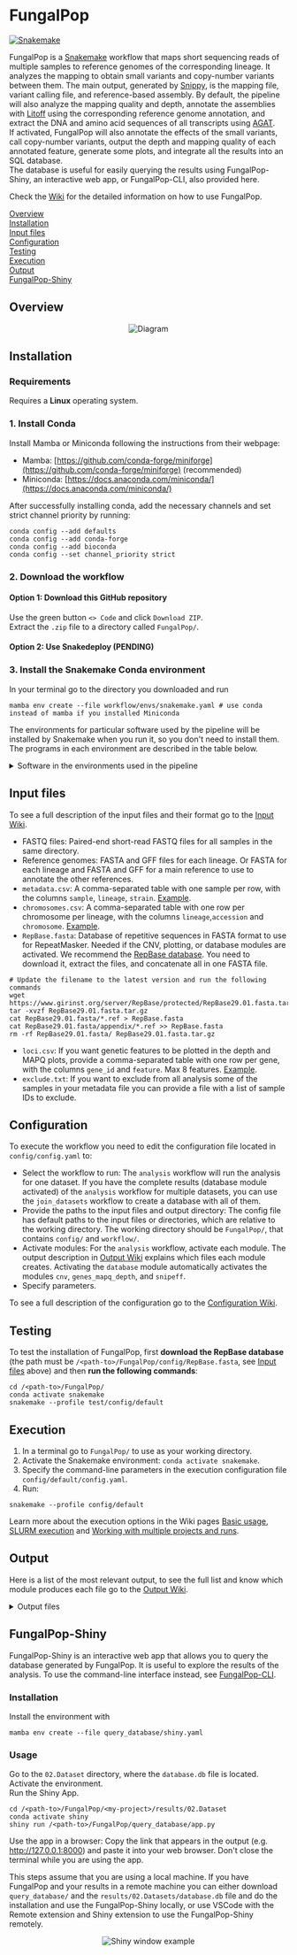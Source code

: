 
# FungalPop

[![Snakemake](https://img.shields.io/badge/snakemake-≥8.2.1-brightgreen.svg?style=flat)](https://snakemake.readthedocs.io)

FungalPop is a [Snakemake](https://snakemake.github.io/) workflow that maps short sequencing reads of multiple samples to reference genomes of the corresponding lineage. It analyzes the mapping to obtain small variants and copy-number variants between them.
The main output, generated by [Snippy](https://github.com/tseemann/snippy), is the mapping file, variant calling file, and reference-based assembly. By default, the pipeline will also analyze the mapping quality and depth, annotate the assemblies with [Litoff](https://github.com/agshumate/Liftoff) using the corresponding reference genome annotation, and extract the DNA and amino acid sequences of all transcripts using [AGAT](https://github.com/NBISweden/AGAT).  
If activated, FungalPop will also annotate the effects of the small variants, call copy-number variants, output the depth and mapping quality of each annotated feature, generate some plots, and integrate all the results into an SQL database.  
The database is useful for easily querying the results using FungalPop-Shiny, an interactive web app, or FungalPop-CLI, also provided here.  

Check the [Wiki](https://github.com/magwenelab/DiversityPipeline/wiki) for the detailed information on how to use FungalPop.

[Overview](#overview)  
[Installation](#installation)  
[Input files](#input-files)  
[Configuration](#configuration)  
[Testing](#testing)   
[Execution](#execution)   
[Output](#output)  
[FungalPop-Shiny](#fungalpop-shiny)  

## Overview

<div style="text-align: center;">
  <img src=".figs/pipeline_diagram.png" alt="Diagram" />
</div>

## Installation

### Requirements

Requires a **Linux** operating system.

### 1. Install Conda

Install Mamba or Miniconda following the instructions from their webpage:
* Mamba: [https://github.com/conda-forge/miniforge](https://github.com/conda-forge/miniforge) (recommended)
* Miniconda: [https://docs.anaconda.com/miniconda/](https://docs.anaconda.com/miniconda/)

After successfully installing conda, add the necessary channels and set strict channel priority by running:  
```
conda config --add defaults
conda config --add conda-forge
conda config --add bioconda
conda config --set channel_priority strict
```

### 2. Download the workflow 

#### Option 1: Download this GitHub repository

Use the green button `<> Code` and click `Download ZIP`.  
Extract the `.zip` file to a directory called `FungalPop/`.

#### Option 2: Use Snakedeploy (PENDING)

### 3. Install the Snakemake Conda environment

In your terminal go to the directory you downloaded and run  
```
mamba env create --file workflow/envs/snakemake.yaml # use conda instead of mamba if you installed Miniconda
```

The environments for particular software used by the pipeline will be installed by Snakemake when you run it, so you don't need to install them. The programs in each environment are described in the table below.  
<details>
<summary>Software in the environments used in the pipeline </summary> 

|Environment files | Software | 
| ----: |----: |
|`workflow/envs/snakemake.yaml`|[Snakemake](https://snakemake.github.io/),[Python](https://www.python.org/), [Pandas](https://pandas.pydata.org/)|
|`workflow/envs/snakemake-apptainer.yaml`|[Snakemake](https://snakemake.github.io/),[Python](https://www.python.org/), [Pandas](https://pandas.pydata.org/), [Apptainer](https://apptainer.org/)|
|`workflow/envs/snippy.yaml`|[Snippy](https://github.com/tseemann/snippy),[Samtools](https://www.htslib.org/)|
|`workflow/envs/liftoff.yaml`|[Litoff](https://github.com/agshumate/Liftoff),[Minimap2]()|
|`workflow/envs/agat.yaml`|[AGAT](https://github.com/NBISweden/AGAT),[Seqkit](https://bioinf.shenwei.me/seqkit/)|
|`workflow/envs/samtools.yaml`|[Samtools](https://www.htslib.org/), [Bedtools](https://bedtools.readthedocs.io/en/latest/index.html), [Bcftools](https://samtools.github.io/bcftools/bcftools.html),[Xonsh](https://xon.sh/),[Pandas](https://pandas.pydata.org/), [Click](https://click.palletsprojects.com/en/8.1.x/), [SciPy](https://scipy.org/), [NumPy](https://numpy.org/) |
|`workflow/envs/depth.yaml`|[Mosdepth](https://github.com/brentp/mosdepth)|
|`workflow/envs/repeatmasker.yaml`|[RepeatMasker](https://www.repeatmasker.org/),[RepeatModeler](https://www.repeatmasker.org/RepeatModeler/), [Bedtools](https://bedtools.readthedocs.io/en/latest/index.html), [Seqkit](https://bioinf.shenwei.me/seqkit/)|
|`workflow/envs/r.yaml` | R, tidyverse, svglite, scales, RColorBrewer||
|`workflow/envs/variants.yaml`| [SnpEff](https://pcingola.github.io/SnpEff/),[DuckDB](https://duckdb.org/), [PyVCF](https://pyvcf.readthedocs.io/en/latest/), [Xonsh](https://xon.sh/),[Pandas](https://pandas.pydata.org/), [Click](https://click.palletsprojects.com/en/8.1.x/), [Biopython](https://biopython.org/), [Bedtools](https://bedtools.readthedocs.io/en/latest/index.html), [Bcftools](https://samtools.github.io/bcftools/bcftools.html)|
|`workflow/envs/pandas.yaml`|[Pandas](https://pandas.pydata.org/)|
|`workflow/envs/shell.yaml`|[Coreutils](https://www.gnu.org/software/coreutils/)|

</details>

## Input files
To see a full description of the input files and their format go to the [Input Wiki](https://github.com/magwenelab/DiversityPipeline/wiki/Input_files).

* FASTQ files: Paired-end short-read FASTQ files for all samples in the same directory.  
* Reference genomes: FASTA and GFF files for each lineage. Or FASTA for each lineage and FASTA and GFF for a main reference to use to annotate the other references.
* `metadata.csv`: A comma-separated table with one sample per row, with the columns  `sample`, `lineage`, `strain`. [Example](https://github.com/magwenelab/DiversityPipeline/blob/main/test/config/metadata.csv).  
* `chromosomes.csv`: A comma-separated table with one row per chromosome per lineage, with the columns `lineage`,`accession` and `chromosome`. [Example](https://github.com/magwenelab/DiversityPipeline/blob/main/test/config/chromosomes.csv).  
* `RepBase.fasta`: Database of repetitive sequences in FASTA format to use for RepeatMasker. Needed if the CNV, plotting, or database modules are activated. We recommend the [RepBase database](https://www.girinst.org/server/RepBase/). You need to download it, extract the files, and concatenate all in one FASTA file.
```
# Update the filename to the latest version and run the following commands
wget https://www.girinst.org/server/RepBase/protected/RepBase29.01.fasta.tar.gz
tar -xvzf RepBase29.01.fasta.tar.gz
cat RepBase29.01.fasta/*.ref > RepBase.fasta
cat RepBase29.01.fasta/appendix/*.ref >> RepBase.fasta
rm -rf RepBase29.01.fasta/ RepBase29.01.fasta.tar.gz
```
* `loci.csv`: If you want genetic features to be plotted in the depth and MAPQ plots, provide a comma-separated table with one row per gene, with the columns `gene_id` and `feature`. Max 8 features.   [Example](https://github.com/magwenelab/DiversityPipeline/blob/main/test/config/loci.csv).  
* `exclude.txt`: If you want to exclude from all analysis some of the samples in your metadata file you can provide a file with a list of sample IDs to exclude. 

## Configuration

To execute the workflow you need to edit the configuration file located in `config/config.yaml` to:   

* Select the workflow to run: The `analysis` workflow will run the analysis for one dataset. If you have the complete results (database module activated) of the `analysis` workflow for multiple datasets, you can use the `join_datasets` workflow to create a database with all of them.  
* Provide the paths to the input files and output directory: The config file has default paths to the input files or directories, which are relative to the working directory. The working directory should be `FungalPop/`, that contains `config/` and `workflow/`.
* Activate modules: For the `analysis` workflow, activate each module. The output description in [Output Wiki](https://github.com/magwenelab/DiversityPipeline/wiki/Output) explains which files each module creates. Activating the `database` module automatically activates the modules `cnv`, `genes_mapq_depth`, and `snipeff`.  
* Specify parameters.  

To see a full description of the configuration go to the [Configuration Wiki](https://github.com/magwenelab/DiversityPipeline/wiki/Configuration).

## Testing

To test the installation of FungalPop, first **download the RepBase database** (the path must be `/<path-to>/FungalPop/config/RepBase.fasta`, see [Input files](#input-files) above) and then **run the following commands**:

```
cd /<path-to>/FungalPop/
conda activate snakemake
snakemake --profile test/config/default
```

## Execution

1) In a terminal go to `FungalPop/` to use as your working directory.  
2) Activate the Snakemake environment: `conda activate snakemake`.
3) Specify the command-line parameters in the execution configuration file `config/default/config.yaml`. 
4) Run: 
```
snakemake --profile config/default
```

Learn more about the execution options in the Wiki pages [Basic usage](https://github.com/magwenelab/DiversityPipeline/wiki/Basic-usage), [SLURM execution](https://github.com/magwenelab/DiversityPipeline/wiki/SLURM-execution) and [Working with multiple projects and runs](https://github.com/magwenelab/DiversityPipeline/wiki/Working-with-multiple-projects-and-runs).

## Output

Here is a list of the most relevant output, to see the full list and know which module produces each file go to the [Output Wiki](https://github.com/magwenelab/DiversityPipeline/wiki/Output).  

<details>
<summary>Output files </summary> 

| File | Description |
| :---------------- | ----: |
| `01.Samples/snippy/{sample}/snps.bam` | BAM file of alignment between short reads of the sample and the corresponding reference genome. |
| `01.Samples/snippy/{sample}/snps.consensus.fa` | FASTA file of the reference genome with all variants instantiated. |
| `01.Samples/snippy/{sample}/snps.vcf` | Called variants in VCF format. Positions are 01-Based.|
| `01.Samples/annotation/{sample}/annotation.gff` | Standardized GFF file of annotation by Liftoff. Positions are 1-Based. |
| `01.Samples/annotation/{sample}/cds.fa` | Nucleotide sequences of all transcripts of the sample. |
| `01.Samples/annotation/{sample}/proteins.fa` | Protein sequences of all isoforms of the sample. |
| `01.Samples/plots/{sample}/depth_by_windows.png` | Plot of normalized depth of windows along each chromosome, with specified genetic features, called CNVs, and repetitive sequences of the corresponding reference. |
| `02.Dataset/plots/dataset_depth_by_chrom.png` | Normalized mean depth of each chromosome in the samples that survived the quality filter.  |
| `02.Dataset/plots/dataset_summary.png` | Genome-wide depth and mapping quality metrics of the samples that survived the quality filter.|
| `02.Dataset/depth_quality/mapq_depth_by_feature.tsv` | MAPQ and mean depth of each feature in all the samples. |
| `02.Dataset/cnv/cnv_calls.tsv` | Table of deleted and duplicated regions in all samples and their overlap with repetitive sequences. Positions are 1-Based.|
| `02.Dataset/snpeff/effects.tsv`|Table with the effects of the possible variants in all lineages.|
| `02.Dataset/snpeff/lofs.tsv`|Loss of function output table of SnpEff for all lineages.|
| `02.Dataset/snpeff/nmds.tsv`|Nonsense-mediated decay output table of SnpEff for all lineages|
| `02.Dataset/snpeff/presence.tsv`|Table with the variant IDs of all lineages and the samples they are present in.|
| `02.Dataset/snpeff/variants.tsv`|Table withe the description of all variants of all lineages. Positions are 1-Based.|
| `02.Dataset/database.db` |  SQL database with the main results. |


</details>

## FungalPop-Shiny

FungalPop-Shiny is an interactive web app that allows you to query the database generated by FungalPop. It is useful to explore the results of the analysis. To use the command-line interface instead, see  [FungalPop-CLI](https://github.com/magwenelab/DiversityPipeline/wiki/FungalPop%E2%80%90CLI).

### Installation

Install the environment with
```
mamba env create --file query_database/shiny.yaml
```

### Usage 

Go to the `02.Dataset` directory, where the `database.db` file is located.  
Activate the environment.  
Run the Shiny App.

```
cd /<path-to>/FungalPop/<my-project>/results/02.Dataset
conda activate shiny
shiny run /<path-to>/FungalPop/query_database/app.py
```
Use the app in a browser: Copy the link that appears in the output (e.g. http://127.0.0.1:8000) and paste it into your web browser. Don't close the terminal while you are using the app.  

This steps assume that you are using a local machine. If you have FungalPop and your results in a remote machine you can either download `query_database/` and the `results/02.Datasets/database.db` file and do the installation and use the FungalPop-Shiny locally, or use VSCode with the Remote extension and Shiny extension to use the FungalPop-Shiny remotely.

<div style="text-align: center;">
  <img src=".figs/shiny.png" alt="Shiny window example" />
</div>


